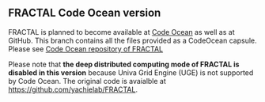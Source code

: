 ## FRACTAL Code Ocean version


FRACTAL is planned to become available at [Code Ocean](https://codeocean.com/) as well as at GitHub. This branch contains all the files provided as a CodeOcean capsule. Please see [Code Ocean repository of FRACTAL](https://doi.org/10.24433/CO.9191497.v1.)


Please note that **the deep distributed computing mode of FRACTAL is disabled in this version** because Univa Grid Engine (UGE) is not supported by Code Ocean. The original code is avaialble at https://github.com/yachielab/FRACTAL.